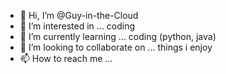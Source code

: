 - 👋 Hi, I’m @Guy-in-the-Cloud
- 👀 I’m interested in ... coding
- 🌱 I’m currently learning ... coding (python, java)
- 💞️ I’m looking to collaborate on ... things i enjoy
- 📫 How to reach me ...

<!---
Guy-in-the-Cloud/Guy-in-the-Cloud is a ✨ special ✨ repository because its `README.md` (this file) appears on your GitHub profile.
You can click the Preview link to take a look at your changes.
--->

